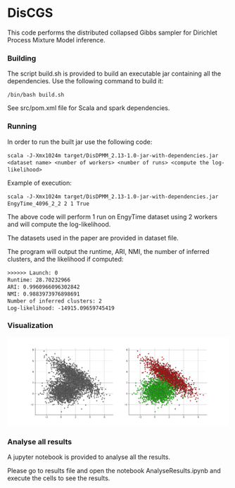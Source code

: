 # DisCGS

This code performs the distributed collapsed Gibbs sampler for Dirichlet Process Mixture Model inference.

### Building

The script build.sh is provided to build an executable jar containing all the dependencies. 
Use the following command to build it: 
```
/bin/bash build.sh
```
See src/pom.xml file for Scala and spark dependencies.

### Running 

In order to run the built jar use the following code:

```
scala -J-Xmx1024m target/DisDPMM_2.13-1.0-jar-with-dependencies.jar <dataset name> <number of workers> <number of runs> <compute the log-likelihood>
```

Example of execution:

```
scala -J-Xmx1024m target/DisDPMM_2.13-1.0-jar-with-dependencies.jar EngyTime_4096_2_2 2 1 True
```
The above code will perform  1 run on EngyTime dataset using 2 workers and will compute the log-likelihood.

The datasets used in the paper are provided in dataset file.

The program will output the runtime, ARI, NMI, the number of inferred clusters, and the likelihood if computed:

```
>>>>>> Launch: 0
Runtime: 28.70232966
ARI: 0.9960966096302842
NMI: 0.9883973976898691
Number of inferred clusters: 2
Log-likelihood: -14915.09659745419
```

### Visualization

![Clusters visualization](../figure.png)


### Analyse all results

A jupyter notebook is provided to analyse all the results.

Please go to results file and open the notebook AnalyseResults.ipynb and execute the cells to see the results.